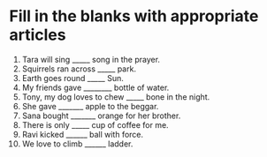 # Fill in the blanks with appropriate articles

1. Tara will sing _____ song in the prayer.
2. Squirrels ran across _____ park.
3. Earth goes round _____ Sun.
4. My friends gave ________ bottle of water. 
5. Tony, my dog loves to chew _____ bone in the night.
6. She gave _______ apple to the beggar.
7. Sana bought _______ orange for her brother.
8. There is only _____ cup of coffee for me.
9. Ravi kicked ______ ball with force.
10. We love to climb ______ ladder. 
